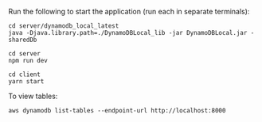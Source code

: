 Run the following to start the application (run each in separate terminals):

```
cd server/dynamodb_local_latest
java -Djava.library.path=./DynamoDBLocal_lib -jar DynamoDBLocal.jar -sharedDb
```

```
cd server
npm run dev
```

```
cd client
yarn start
```

To view tables:
```
aws dynamodb list-tables --endpoint-url http://localhost:8000
```
